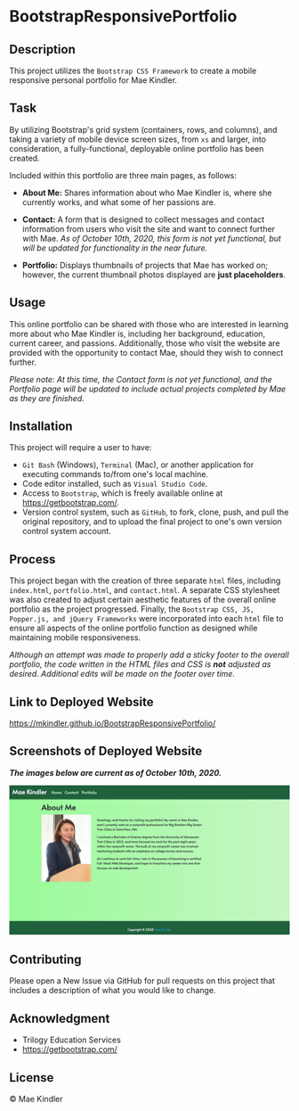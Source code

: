 # BootstrapResponsivePortfolio

## Description

This project utilizes the `Bootstrap CSS Framework` to create a mobile responsive personal portfolio for Mae Kindler.

## Task

By utilizing Bootstrap's grid system (containers, rows, and columns), and taking a variety of mobile device screen sizes, from `xs` and larger, into consideration, a fully-functional, deployable online portfolio has been created.

Included within this portfolio are three main pages, as follows:

* <b>About Me:</b> Shares information about who Mae Kindler is, where she currently works, and what some of her passions are.

* <b>Contact:</b> A form that is designed to collect messages and contact information from users who visit the site and want to connect further with Mae. <i>As of October 10th, 2020, this form is not yet functional, but will be updated for functionality in the near future.</i>

* <b>Portfolio:</b> Displays thumbnails of projects that Mae has worked on; however, the current thumbnail photos displayed are <b>just placeholders</b>.

## Usage

This online portfolio can be shared with those who are interested in learning more about who Mae Kindler is, including her background, education, current career, and passions.  Additionally, those who visit the website are provided with the opportunity to contact Mae, should they wish to connect further.

<i>Please note: At this time, the Contact form is not yet functional, and the Portfolio page will be updated to include actual projects completed by Mae as they are finished.</i>

## Installation

This project will require a user to have:
* `Git Bash` (Windows), `Terminal` (Mac), or another application for executing commands to/from one's local machine.
* Code editor installed, such as `Visual Studio Code`.
* Access to `Bootstrap`, which is freely available online at https://getbootstrap.com/.
* Version control system, such as `GitHub`, to fork, clone, push, and pull the original repository, and to upload the final project to one's own version control system account.

## Process

This project began with the creation of three separate `html` files, including `index.html`, `portfolio.html`, and `contact.html`. A separate CSS stylesheet was also created to adjust certain aesthetic features of the overall online portfolio as the project progressed. Finally, the `Bootstrap CSS, JS, Popper.js, and jQuery Frameworks` were incorporated into each `html` file to ensure all aspects of the online portfolio function as designed while maintaining mobile responsiveness.

<i>Although an attempt was made to properly add a sticky footer to the overall portfolio, the code written in the HTML files and CSS is <b>not</b> adjusted as desired. Additional edits will be made on the footer over time.</i>

## Link to Deployed Website

https://mkindler.github.io/BootstrapResponsivePortfolio/

## Screenshots of Deployed Website

<b><i>The images below are current as of October 10th, 2020.</i></b>

![About Me Page](Assets/Images/about-me.png)

## Contributing

Please open a New Issue via GitHub for pull requests on this project that includes a description of what you would like to change.

## Acknowledgment

* Trilogy Education Services
* https://getbootstrap.com/

## License

&#169; Mae Kindler



